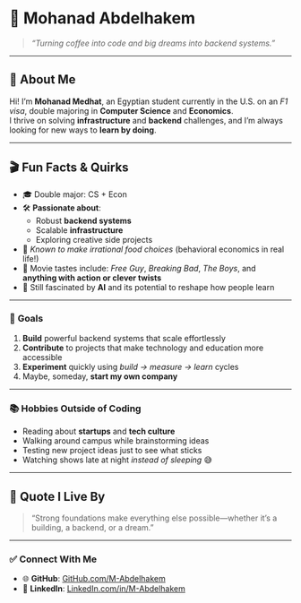# 🌟 Mohanad Abdelhakem  
> *“Turning coffee into code and big dreams into backend systems.”*  

---

## 📜 **About Me**  
Hi! I’m **Mohanad Medhat**, an Egyptian student currently in the U.S. on an *F1 visa*, double majoring in **Computer Science** and **Economics**.  
I thrive on solving **infrastructure** and **backend** challenges, and I’m always looking for new ways to **learn by doing**.  

---

## 🎬 **Fun Facts & Quirks**  
- 🎓 Double major: CS + Econ  
- 🛠️ **Passionate about**:  
  - Robust **backend systems**  
  - Scalable **infrastructure**  
  - Exploring creative side projects  
- 🍕 *Known to make irrational food choices* (behavioral economics in real life!)  
- 🎥 Movie tastes include: *Free Guy*, *Breaking Bad*, *The Boys*, and **anything with action or clever twists**  
- 🧠 Still fascinated by **AI** and its potential to reshape how people learn  

---

### 🧭 **Goals**  
1. **Build** powerful backend systems that scale effortlessly  
2. **Contribute** to projects that make technology and education more accessible  
3. **Experiment** quickly using *build → measure → learn* cycles  
4. Maybe, someday, **start my own company**  

---

### 📚 **Hobbies Outside of Coding**  
- Reading about **startups** and **tech culture**  
- Walking around campus while brainstorming ideas  
- Testing new project ideas just to see what sticks  
- Watching shows late at night *instead of sleeping* 😅  

---

## 💬 **Quote I Live By**  
> “Strong foundations make everything else possible—whether it’s a building, a backend, or a dream.”  

---

### ✅ **Connect With Me**  
- 🌐 **GitHub**: [GitHub.com/M-Abdelhakem](https://github.com/m-abdelhakem)  
- 💼 **LinkedIn**: [LinkedIn.com/in/M-Abdelhakem](https://linkedin.com/in/m-abdelhakem)  
